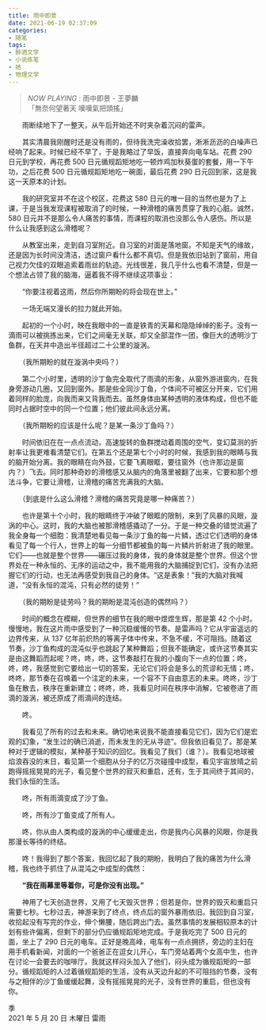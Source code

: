 ```yaml
---
title: 雨中即景
date: 2021-06-19 02:37:09
categories: 
- 随笔
tags: 
- 醉酒文学
- 小说练笔
- 她
- 物理文学
---
```


> *NOW PLAYING* : 雨中即景 - 王夢麟  
> 「無奈何望著天 嘆嘆氣把頭搖」

　　雨断续地下了一整天，从午后开始还不时夹杂着沉闷的雷声。

　　其实清晨我刚醒时还是没有雨的，但待我洗完澡收拾罢，淅淅沥沥的白噪声已经响了起来。时候已经不早了，于是我略过了早饭，直接奔向电车站。花费 290 日元到学校，再花费 500 日元循规蹈矩地吃一顿炸鸡加秋葵蛋的套餐，用一下午功，之后花费 500 日元循规蹈矩地吃一碗面，最后花费 290 日元回到家，这是我这一天原本的计划。

　　我的研究室并不在这个校区，花费这 580 日元的唯一目的当然也是为了上课，于是当我发现课程被取消了的时候，一种滑稽的痛苦贯穿了我的心脏。诚然，580 日元并不是那么令人痛苦的事情，而课程的取消也没那么令人感伤。所以是什么让我感到这么滑稽呢？

　　从教室出来，走到自习室附近。自习室的对面是落地窗。不知是天气的缘故，还是因为长时间没清洁，透过窗户看什么都不真切。但是我依旧站到了窗前，用自己视力欠佳的双眼追索着雨丝的轨迹。光线很差，我几乎什么也看不清楚，但是一个想法占领了我的脑海，逼着我不得不继续这项事业：

　　“你要注视着这雨，然后你所期盼的将会现在世上。”

　　一场无端又漫长的拉力就此开始。

<!--more-->

　　起初的一个小时，映在我眼中的一直是铁青的天幕和隐隐绰绰的影子。没有一滴雨可以被挑拣出来，它们之间毫无关联，却又全部混作一团，像巨大的透明沙丁鱼群，在天井中造出半径超过二十公里的漩涡。

　　（我所期盼的就在漩涡中央吗？）

　　第二个小时里，透明的沙丁鱼完全取代了雨滴的形象，从窗外游进窗内，在我身旁游动几圈，又回到窗外。那是些全同沙丁鱼，个体间不可被区分开来，它们用着同样的脸庞，向我而来又背我而去。虽然身体由某种透明的液体构成，但也不能同时占据时空中的同一个位置；他们彼此间永远分离。

　　（我所期盼的应该是什么呢？是某一条沙丁鱼吗？）

　　时间依旧在在一点点流动，高速旋转的鱼群搅动着周围的空气，变幻莫测的折射率让我更难看清楚它们。在第五个还是第七个小时的时候，我感到我的眼睛与我的脑开始分离。我的眼睛在向外鼓，它要飞离眼眶，要往窗外（也许那边是窗内？）飞去。同时那种奇妙的滑稽感又从脑内的角落里被翻了出来，它要和那个想法斗争，它要让滑稽，让滑稽的痛苦充满我的大脑。

　　（到底是什么这么滑稽？滑稽的痛苦究竟是哪一种痛苦？）

　　也许是第十个小时，我的眼睛终于冲破了眼眶的限制，来到了风暴的风眼，漩涡的中心。这时，我的大脑也被那滑稽感撬动了一分。于是一种交叠的错觉流遍了我全身每一个细胞：我清楚地看见每一条沙丁鱼的每一片鳞，透过它们透明的身体看见了每一个行人，世界上的每一分细节都被鱼的每一片鳞片折射进了我的眼里。它们——也就是整个世界——碾压过我的身体，我的身体就是整个世界。但这个世界处在一种永恒的、无序的运动之中，我不能用我的大脑捕捉到它们，没有办法把握它们的行动，也无法再感受到我自己的身体。“这是表象！”我的大脑对我喊道，“没有永恒的混沌，只有必然的徒劳！”

　　（我的期盼是徒劳吗？我的期盼是混沌创造的偶然吗？）

　　时间的概念在模糊，但世界的细节在我的眼中煜煜生辉，那是第 42 个小时。慢慢地，我在这片雨中感受到了一种沉稳缓慢的节奏。是雷声吗？它从宇宙遥远的边界传来，从 137 亿年前炽热的等离子体中传来，不急不缓，不可阻挡。随着这节奏，沙丁鱼构成的混沌似乎也跳起了某种舞蹈；但我不能确定，或许这节奏其实是由这舞蹈而起呢？咚，咚，咚，这节奏敲打在我的小腹向下一点的位置；咚，咚，咚，我感觉到它要给出一切的答案，无论它们将会是多么的荒谬和无情；咚，咚咚，那节奏在召唤着一个注定的未来，一个容不下自由意志的未来。咚咚，沙丁鱼在散去，秩序在重新建立；咚咚，咚，我看见时间在秩序中消解，它被卷进了雨滴的漩涡，被还原成了雨滴间的连结。

　　咚。

　　我看见了所有的过去和未来。确切地来说我不能直接看见它们，因为它们是宏观的幻象，“发生过的确已消逝，而未发生的无从寻迹”。但我依旧看见了。那是某种对于逻辑的模拟，某种基于知识的回忆。我看见了我们（谁？）。我看见地球被焰浪吞没的末日，看见第一个细胞从分子的亿万次碰撞中成型，看见宇宙放晴之前跑得摇摇晃晃的光子，看见整个世界的寂灭和重启，还有，生于其间终于其间的，我们永恒的生活。

　　咚，所有雨滴变成了沙丁鱼。

　　咚，所有沙丁鱼变成了所有人。

　　咚，你从由人类构成的漩涡的中心缓缓走出，你是我内心风暴的风眼，你是我那漫长等待的终结。

　　咚！我得到了那个答案，我回忆起了我的期盼，我明白了我的痛苦为什么滑稽，我也终于抓住了从混沌之中成型的偶然：

　　**“我在雨幕里等着你，可是你没有出现。”**

　　神用了七天创造世界，又用了七天毁灭世界；但若是你，世界的毁灭和重启只需要七秒。七秒过去，神游来到了终点，终点后的窗外暴雨依旧。我回到自习室，收拾起没有写完的作业，伸个懒腰，随后跨出门去。虽然事情的发展相较原本的计划有些许偏离，但剩下的部分仍应循规蹈矩地完成。于是我吃完了 500 日元的面，坐上了 290 日元的电车。正好是晚高峰，电车有一点点拥挤，旁边的主妇在用手机看新闻，对面的一个爸爸正在逗女儿开心，车门旁站着两个女高中生，也许在讨论一会要去的咖啡厅。我就这样闷头加入了他们，闷头成为循规蹈矩的一部分。循规蹈矩的人过着循规蹈矩的生活，没有从天边升起的不可阻挡的节奏，没有与之相伴的沙丁鱼缓缓起舞，没有摇摇晃晃的光子，没有世界的重启，但也没有你。

季  
2021 年 5 月 20 日 木曜日 雷雨
